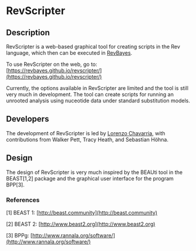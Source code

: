 # RevScripter

## Description

RevScripter is a web-based graphical tool for creating scripts in the Rev language, which then can be executed in [RevBayes](https://revbayes.github.io). 

To use RevScripter on the web, go to:
[https://revbayes.github.io/revscripter/](https://revbayes.github.io/revscripter/)

Currently, the options available in RevScripter are limited and the tool is still very much in development. The tool can create scripts for running an unrooted analysis using nuceotide data under standard substitution models.

## Developers

The development of RevScripter is led by [Lorenzo Chavarria](https://github.com/LorenzoCh11), with contributions from Walker Pett, Tracy Heath, and Sebastian Höhna.

## Design

The design of RevScripter is very much inspired by the BEAUti tool in the BEAST[1,2] package and the graphical user interface for the program BPP[3].

### References

[1] BEAST 1: [http://beast.community](http://beast.community)

[2] BEAST 2: [http://www.beast2.org](http://www.beast2.org)

[3] BPPg: [http://www.rannala.org/software/](http://www.rannala.org/software/)